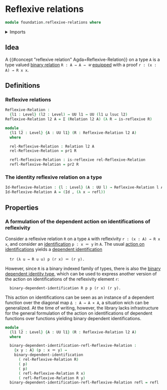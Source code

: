 # Reflexive relations

```agda
module foundation.reflexive-relations where
```

<details><summary>Imports</summary>

```agda
open import foundation.binary-dependent-identifications
open import foundation.binary-relations
open import foundation.dependent-pair-types
open import foundation.universe-levels

open import foundation-core.identity-types
```

</details>

## Idea

A {{#concept "reflexive relation" Agda=Reflexive-Relation}} on a type `A` is a
type valued [binary relation](foundation.binary-relations.md) `R : A → A → 𝒰`
[equipped](foundation.structure.md) with a proof `r : (x : A) → R x x`.

## Definitions

### Reflexive relations

```agda
Reflexive-Relation :
  {l1 : Level} (l2 : Level) → UU l1 → UU (l1 ⊔ lsuc l2)
Reflexive-Relation l2 A = Σ (Relation l2 A) (λ R → is-reflexive R)

module _
  {l1 l2 : Level} {A : UU l1} (R : Reflexive-Relation l2 A)
  where

  rel-Reflexive-Relation : Relation l2 A
  rel-Reflexive-Relation = pr1 R

  refl-Reflexive-Relation : is-reflexive rel-Reflexive-Relation
  refl-Reflexive-Relation = pr2 R
```

### The identity reflexive relation on a type

```agda
Id-Reflexive-Relation : {l : Level} (A : UU l) → Reflexive-Relation l A
Id-Reflexive-Relation A = (Id , (λ x → refl))
```

## Properties

### A formulation of the dependent action on identifications of reflexivity

Consider a reflexive relation `R` on a type `A` with reflexivity
`r : (x : A) → R x x`, and consider an
[identification](foundation-core.identity-types.md) `p : x ＝ y` in `A`. The
usual
[action on identifications](foundation.action-on-identifications-dependent-functions.md)
yields a [dependent identification](foundation.dependent-identifications.md)

```text
  tr (λ u → R u u) p (r x) ＝ (r y).
```

However, since `R` is a binary indexed family of types, there is also the
[binary dependent identity type](foundation.binary-dependent-identifications.md),
which can be used to express another version of the action on identifications of
the reflexivity element `r`:

```text
  binary-dependent-identification R p p (r x) (r y).
```

This action on identifications can be seen as an instance of a dependent
function over the diagonal map `Δ : A → A × A`, a situation wich can be
generalized. At the time of writing, however, the library lacks infrastructure
for the general formulation of the action on identifications of dependent
functions over functions yielding binary dependent identifications.

```agda
module _
  {l1 l2 : Level} {A : UU l1} (R : Reflexive-Relation l2 A)
  where

  binary-dependent-identification-refl-Reflexive-Relation :
    {x y : A} (p : x ＝ y) →
    binary-dependent-identification
      ( rel-Reflexive-Relation R)
      ( p)
      ( p)
      ( refl-Reflexive-Relation R x)
      ( refl-Reflexive-Relation R y)
  binary-dependent-identification-refl-Reflexive-Relation refl = refl
```
